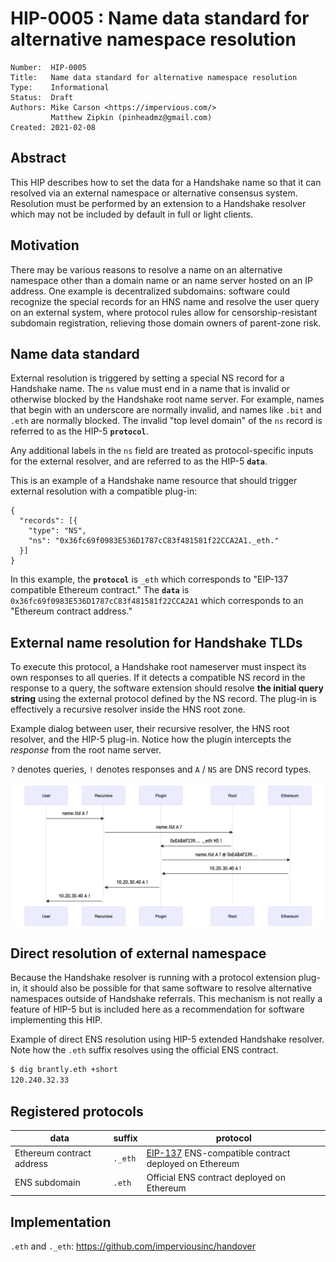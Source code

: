# HIP-0005 : Name data standard for alternative namespace resolution

```
Number:  HIP-0005
Title:   Name data standard for alternative namespace resolution
Type:    Informational
Status:  Draft
Authors: Mike Carson <https://impervious.com/>
         Matthew Zipkin (pinheadmz@gmail.com)
Created: 2021-02-08
```

## Abstract

This HIP describes how to set the data for a Handshake name so that it can resolved via an external namespace or alternative consensus system.
Resolution must be performed by an extension to a Handshake resolver which may not be included by default in full or light clients.

## Motivation

There may be various reasons to resolve a name on an alternative namespace other than a domain name or an name server hosted on an IP address.
One example is decentralized subdomains: software could recognize the special records for an HNS name and resolve the user query on an external system,
where protocol rules allow for censorship-resistant subdomain registration, relieving those domain owners of parent-zone risk.

## Name data standard

External resolution is triggered by setting a special NS record for a Handshake name.
The `ns` value must end in a name that is invalid or otherwise blocked by the Handshake root name server.
For example, names that begin with an underscore are normally invalid, and names like `.bit` and `.eth` are normally blocked.
The invalid "top level domain" of the `ns` record is referred to as the HIP-5 **`protocol`**.

Any additional labels in the `ns` field are treated as protocol-specific inputs for the external resolver,
and are referred to as the HIP-5 **`data`**.

This is an example of a Handshake name resource that should trigger external resolution with a compatible plug-in:

```
{
  "records": [{
    "type": "NS",
    "ns": "0x36fc69f0983E536D1787cC83f481581f22CCA2A1._eth."
  }]
}
```

In this example, the **`protocol`** is `_eth` which corresponds to "EIP-137 compatible Ethereum contract."
The **`data`** is `0x36fc69f0983E536D1787cC83f481581f22CCA2A1` which corresponds to an "Ethereum contract address."

## External name resolution for Handshake TLDs

To execute this protocol, a Handshake root nameserver must inspect its own responses to all queries.
If it detects a compatible NS record in the response to a query, the software extension should resolve
**the initial query string** using the external protocol defined by the NS record. The plug-in is effectively
a recursive resolver inside the HNS root zone.

Example dialog between user, their recursive resolver, the HNS root resolver, and the HIP-5 plug-in.
Notice how the plugin intercepts the _response_ from the root name server.

`?` denotes queries, `!` denotes responses and `A` / `NS` are DNS record types.

![HIP-5 Resolver Diagram](hip-0005/hip5-resolver.png)

## Direct resolution of external namespace

Because the Handshake resolver is running with a protocol extension plug-in, it should also
be possible for that same software to resolve alternative namespaces outside of Handshake referrals.
This mechanism is not really a feature of HIP-5 but is included here as a recommendation for software
implementing this HIP.

Example of direct ENS resolution using HIP-5 extended Handshake resolver.
Note how the `.eth` suffix resolves using the official ENS contract.

```sh
$ dig brantly.eth +short
120.240.32.33
```

## Registered protocols

| data | suffix | protocol |
|-|-|-|
| Ethereum contract address | `._eth` | [EIP-137](https://eips.ethereum.org/EIPS/eip-137) ENS-compatible contract deployed on Ethereum |
| ENS subdomain | `.eth` | Official ENS contract deployed on Ethereum |

## Implementation

`.eth` and `._eth`: https://github.com/imperviousinc/handover

